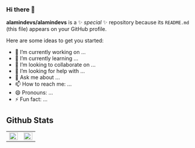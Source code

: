 ### Hi there 👋


**alamindevs/alamindevs** is a ✨ _special_ ✨ repository because its `README.md` (this file) appears on your GitHub profile.

Here are some ideas to get you started:

- 🔭 I’m currently working on ...
- 🌱 I’m currently learning ...
- 👯 I’m looking to collaborate on ...
- 🤔 I’m looking for help with ...
- 💬 Ask me about ...
- 📫 How to reach me: ...
- 😄 Pronouns: ...
- ⚡ Fun fact: ...

## Github Stats  
<table style="overflow: hidden;"><tr><td valign="top" width="50%">

<img src="https://github-readme-stats.vercel.app/api?username=alamindevs&show_icons=true&count_private=true&hide_border=true" align="left" style="width: 100%" />

</td><td valign="top" width="50%">

<img src="https://github-readme-stats.vercel.app/api/top-langs/?username=alamindevs&hide_border=true&layout=compact" align="left" style="width: 100%" />

</td></tr></table>  

<br/>  

  

<br/>  



